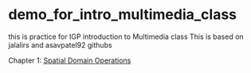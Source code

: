 # demo_for_intro_multimedia_class
this is practice for IGP introduction to Multimedia class
This is based on jalalirs and asavpatel92 githubs 

Chapter 1: [Spatial Domain Operations](https://github.com/phantan252/demo_for_intro_multimedia_class/blob/main/chapter%201/1_image_as_function.ipynb)


